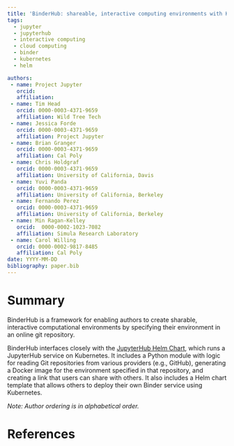 ```yaml
---
title: 'BinderHub: shareable, interactive computing environments with Kubernetes'
tags:
  - jupyter
  - jupyterhub
  - interactive computing
  - cloud computing
  - binder
  - kubernetes
  - helm

authors:
 - name: Project Jupyter
   orcid:
   affiliation:
 - name: Tim Head
   orcid: 0000-0003-4371-9659
   affiliation: Wild Tree Tech
 - name: Jessica Forde
   orcid: 0000-0003-4371-9659
   affiliation: Project Jupyter
 - name: Brian Granger
   orcid: 0000-0003-4371-9659
   affiliation: Cal Poly
 - name: Chris Holdgraf
   orcid: 0000-0003-4371-9659
   affiliation: University of California, Davis
 - name: Yuvi Panda
   orcid: 0000-0003-4371-9659
   affiliation: University of California, Berkeley
 - name: Fernando Perez
   orcid: 0000-0003-4371-9659
   affiliation: University of California, Berkeley
 - name: Min Ragan-Kelley
   orcid:  0000-0002-1023-7082
   affiliation: Simula Research Laboratory
 - name: Carol Willing
   orcid: 0000-0002-9817-8485
   affiliation: Cal Poly
date: YYYY-MM-DD
bibliography: paper.bib
---
```


# Summary

BinderHub is a framework for enabling authors to create sharable, interactive
computational environments by specifying their environment in an online
git repository.

BinderHub interfaces closely with the [JupyterHub Helm Chart](https://github.com/jupyterhub/zero-to-jupyterhub-k8s),
which runs a JupyterHub service on Kubernetes. It includes a Python module
with logic for reading Git repositories from various providers (e.g., GitHub),
generating a Docker image for the environment specified in that repository,
and creating a link that users can share with others. It also includes a Helm
chart template that allows others to deploy their own Binder service using
Kubernetes.

_Note: Author ordering is in alphabetical order._

# References
